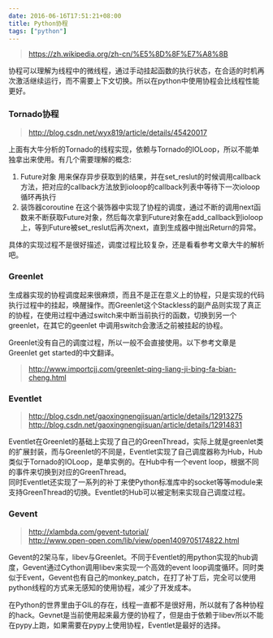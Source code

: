 ```yaml
---
date: 2016-06-16T17:51:21+08:00
title: Python协程
tags: ["python"]
---
```


> <https://zh.wikipedia.org/zh-cn/%E5%8D%8F%E7%A8%8B>

协程可以理解为线程中的微线程，通过手动挂起函数的执行状态，在合适的时机再次激活继续运行，而不需要上下文切换。所以在python中使用协程会比线程性能更好。

### Tornado协程

> <http://blog.csdn.net/wyx819/article/details/45420017>

上面有大牛分析的Tornado的线程实现，依赖与Tornado的IOLoop，所以不能单独拿出来使用。有几个需要理解的概念:

1. Future对象
  用来保存异步获取到的结果，并在set_reslut的时候调用callback方法，把对应的callback方法放到ioloop的callback列表中等待下一次ioloop循环再执行
2. 装饰器coroutine
  在这个装饰器中实现了协程的调度，通过不断的调用next函数来不断获取Future对象，然后每次拿到Future对象在add_callback到ioloop上，等到Future被set_reslut后再次next，直到生成器中抛出Return的异常。

具体的实现过程不是很好描述，调度过程比较复杂，还是看看参考文章大牛的解析吧。

<!--more-->
### Greenlet

生成器实现的协程调度起来很麻烦，而且不是正在意义上的协程，只是实现的代码执行过程中的挂起，唤醒操作。而Greenlet这个Stackless的副产品则实现了真正的协程，在使用过程中通过switch来中断当前执行的函数，切换到另一个greenlet，在其它的geenlet 中调用switch会激活之前被挂起的协程。

Greenlet没有自己的调度过程，所以一般不会直接使用。以下参考文章是Greenlet get started的中文翻译。

> <http://www.importcjj.com/greenlet-qing-liang-ji-bing-fa-bian-cheng.html>

### Eventlet

> <http://blog.csdn.net/gaoxingnengjisuan/article/details/12913275>  
> <http://blog.csdn.net/gaoxingnengjisuan/article/details/12914831>  

Eventlet在Greenlet的基础上实现了自己的GreenThread，实际上就是greenlet类的扩展封装，而与Greenlet的不同是，Eventlet实现了自己调度器称为Hub，Hub类似于Tornado的IOLoop，是单实例的。在Hub中有一个event loop，根据不同的事件来切换到对应的GreenThread。  
同时Eventlet还实现了一系列的补丁来使Python标准库中的socket等等module来支持GreenThread的切换。Eventlet的Hub可以被定制来实现自己调度过程。

### Gevent

> <http://xlambda.com/gevent-tutorial/>  
> <http://www.open-open.com/lib/view/open1409705174822.html>  

Gevent的2架马车，libev与Greenlet。不同于Eventlet的用python实现的hub调度，Gevent通过Cython调用libev来实现一个高效的event loop调度循环。同时类似于Event，Gevent也有自己的monkey_patch，在打了补丁后，完全可以使用python线程的方式来无感知的使用协程，减少了开发成本。

在Python的世界里由于GIL的存在，线程一直都不是很好用，所以就有了各种协程的hack。Gevnet是当前使用起来最方便的协程了，但是由于依赖于libev所以不能在pypy上跑，如果需要在pypy上使用协程，Eventlet是最好的选择。

